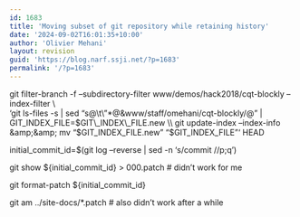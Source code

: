 ```yaml
---
id: 1683
title: 'Moving subset of git repository while retaining history'
date: '2024-09-02T16:01:35+10:00'
author: 'Olivier Mehani'
layout: revision
guid: 'https://blog.narf.ssji.net/?p=1683'
permalink: '/?p=1683'
---
```


git filter-branch -f –subdirectory-filter www/demos/hack2018/cqt-blockly –index-filter \\  
‘git ls-files -s | sed “s@\\t\\”\*@&amp;www/staff/omehani/cqt-blockly/@” |  
GIT\_INDEX\_FILE=$GIT\_INDEX\_FILE.new \\  
git update-index –index-info &amp;&amp;  
mv “$GIT\_INDEX\_FILE.new” “$GIT\_INDEX\_FILE”‘ HEAD

initial\_commit\_id=$(git log –reverse | sed -n ‘s/commit //p;q’)

git show ${initial\_commit\_id} &gt; 000.patch # didn’t work for me

git format-patch ${initial\_commit\_id}

git am ../site-docs/\*.patch # also didn’t work after a while